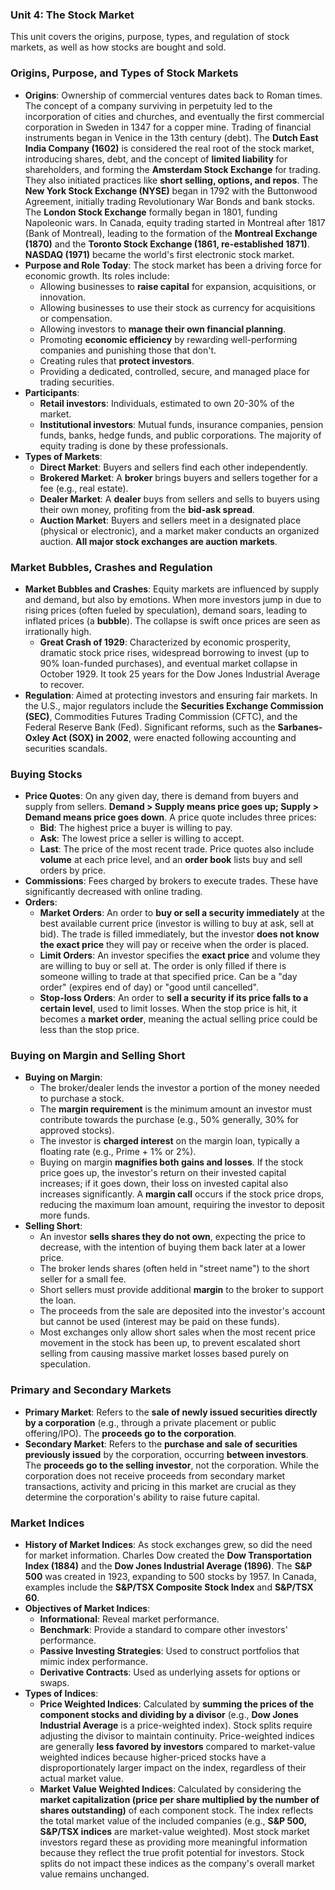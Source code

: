 ### Unit 4: The Stock Market

This unit covers the origins, purpose, types, and regulation of stock markets, as well as how stocks are bought and sold.

### Origins, Purpose, and Types of Stock Markets

- **Origins**: Ownership of commercial ventures dates back to Roman times. The concept of a company surviving in perpetuity led to the incorporation of cities and churches, and eventually the first commercial corporation in Sweden in 1347 for a copper mine. Trading of financial instruments began in Venice in the 13th century (debt). The **Dutch East India Company (1602)** is considered the real root of the stock market, introducing shares, debt, and the concept of **limited liability** for shareholders, and forming the **Amsterdam Stock Exchange** for trading. They also initiated practices like **short selling, options, and repos**. The **New York Stock Exchange (NYSE)** began in 1792 with the Buttonwood Agreement, initially trading Revolutionary War Bonds and bank stocks. The **London Stock Exchange** formally began in 1801, funding Napoleonic wars. In Canada, equity trading started in Montreal after 1817 (Bank of Montreal), leading to the formation of the **Montreal Exchange (1870)** and the **Toronto Stock Exchange (1861, re-established 1871)**. **NASDAQ (1971)** became the world's first electronic stock market.
- **Purpose and Role Today**: The stock market has been a driving force for economic growth. Its roles include:
    - Allowing businesses to **raise capital** for expansion, acquisitions, or innovation.
    - Allowing businesses to use their stock as currency for acquisitions or compensation.
    - Allowing investors to **manage their own financial planning**.
    - Promoting **economic efficiency** by rewarding well-performing companies and punishing those that don't.
    - Creating rules that **protect investors**.
    - Providing a dedicated, controlled, secure, and managed place for trading securities.
- **Participants**:
    - **Retail investors**: Individuals, estimated to own 20-30% of the market.
    - **Institutional investors**: Mutual funds, insurance companies, pension funds, banks, hedge funds, and public corporations. The majority of equity trading is done by these professionals.
- **Types of Markets**:
    - **Direct Market**: Buyers and sellers find each other independently.
    - **Brokered Market**: A **broker** brings buyers and sellers together for a fee (e.g., real estate).
    - **Dealer Market**: A **dealer** buys from sellers and sells to buyers using their own money, profiting from the **bid-ask spread**.
    - **Auction Market**: Buyers and sellers meet in a designated place (physical or electronic), and a market maker conducts an organized auction. **All major stock exchanges are auction markets**.

### Market Bubbles, Crashes and Regulation

- **Market Bubbles and Crashes**: Equity markets are influenced by supply and demand, but also by emotions. When more investors jump in due to rising prices (often fueled by speculation), demand soars, leading to inflated prices (a **bubble**). The collapse is swift once prices are seen as irrationally high.
    - **Great Crash of 1929**: Characterized by economic prosperity, dramatic stock price rises, widespread borrowing to invest (up to 90% loan-funded purchases), and eventual market collapse in October 1929. It took 25 years for the Dow Jones Industrial Average to recover.
- **Regulation**: Aimed at protecting investors and ensuring fair markets. In the U.S., major regulators include the **Securities Exchange Commission (SEC)**, Commodities Futures Trading Commission (CFTC), and the Federal Reserve Bank (Fed). Significant reforms, such as the **Sarbanes-Oxley Act (SOX) in 2002**, were enacted following accounting and securities scandals.

### Buying Stocks

- **Price Quotes**: On any given day, there is demand from buyers and supply from sellers. **Demand > Supply means price goes up; Supply > Demand means price goes down**. A price quote includes three prices:
    - **Bid**: The highest price a buyer is willing to pay.
    - **Ask**: The lowest price a seller is willing to accept.
    - **Last**: The price of the most recent trade.
    Price quotes also include **volume** at each price level, and an **order book** lists buy and sell orders by price.
- **Commissions**: Fees charged by brokers to execute trades. These have significantly decreased with online trading.
- **Orders**:
    - **Market Orders**: An order to **buy or sell a security immediately** at the best available current price (investor is willing to buy at ask, sell at bid). The trade is filled immediately, but the investor **does not know the exact price** they will pay or receive when the order is placed.
    - **Limit Orders**: An investor specifies the **exact price** and volume they are willing to buy or sell at. The order is only filled if there is someone willing to trade at that specified price. Can be a "day order" (expires end of day) or "good until cancelled".
    - **Stop-loss Orders**: An order to **sell a security if its price falls to a certain level**, used to limit losses. When the stop price is hit, it becomes a **market order**, meaning the actual selling price could be less than the stop price.

### Buying on Margin and Selling Short

- **Buying on Margin**:
    - The broker/dealer lends the investor a portion of the money needed to purchase a stock.
    - The **margin requirement** is the minimum amount an investor must contribute towards the purchase (e.g., 50% generally, 30% for approved stocks).
    - The investor is **charged interest** on the margin loan, typically a floating rate (e.g., Prime + 1% or 2%).
    - Buying on margin **magnifies both gains and losses**. If the stock price goes up, the investor's return on their invested capital increases; if it goes down, their loss on invested capital also increases significantly. A **margin call** occurs if the stock price drops, reducing the maximum loan amount, requiring the investor to deposit more funds.
- **Selling Short**:
    - An investor **sells shares they do not own**, expecting the price to decrease, with the intention of buying them back later at a lower price.
    - The broker lends shares (often held in "street name") to the short seller for a small fee.
    - Short sellers must provide additional **margin** to the broker to support the loan.
    - The proceeds from the sale are deposited into the investor's account but cannot be used (interest may be paid on these funds).
    - Most exchanges only allow short sales when the most recent price movement in the stock has been up, to prevent escalated short selling from causing massive market losses based purely on speculation.

### Primary and Secondary Markets

- **Primary Market**: Refers to the **sale of newly issued securities directly by a corporation** (e.g., through a private placement or public offering/IPO). The **proceeds go to the corporation**.
- **Secondary Market**: Refers to the **purchase and sale of securities previously issued** by the corporation, occurring **between investors**. The **proceeds go to the selling investor**, not the corporation. While the corporation does not receive proceeds from secondary market transactions, activity and pricing in this market are crucial as they determine the corporation's ability to raise future capital.

### Market Indices

- **History of Market Indices**: As stock exchanges grew, so did the need for market information. Charles Dow created the **Dow Transportation Index (1884)** and the **Dow Jones Industrial Average (1896)**. The **S&P 500** was created in 1923, expanding to 500 stocks by 1957. In Canada, examples include the **S&P/TSX Composite Stock Index** and **S&P/TSX 60**.
- **Objectives of Market Indices**:
    - **Informational**: Reveal market performance.
    - **Benchmark**: Provide a standard to compare other investors' performance.
    - **Passive Investing Strategies**: Used to construct portfolios that mimic index performance.
    - **Derivative Contracts**: Used as underlying assets for options or swaps.
- **Types of Indices**:
    - **Price Weighted Indices**: Calculated by **summing the prices of the component stocks and dividing by a divisor** (e.g., **Dow Jones Industrial Average** is a price-weighted index). Stock splits require adjusting the divisor to maintain continuity. Price-weighted indices are generally **less favored by investors** compared to market-value weighted indices because higher-priced stocks have a disproportionately larger impact on the index, regardless of their actual market value.
    - **Market Value Weighted Indices**: Calculated by considering the **market capitalization (price per share multiplied by the number of shares outstanding)** of each component stock. The index reflects the total market value of the included companies (e.g., **S&P 500, S&P/TSX indices** are market-value weighted). Most stock market investors regard these as providing more meaningful information because they reflect the true profit potential for investors. Stock splits do not impact these indices as the company's overall market value remains unchanged.